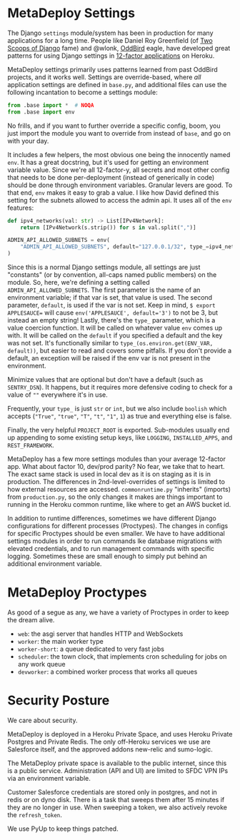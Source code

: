 # MetaDeploy Settings

The Django `settings` module/system has been in production for many applications
for a long time. People like Daniel Roy Greenfield (of [Two Scoops of
Django](https://twoscoopspress.com/products/two-scoops-of-django-1-11) fame) and
@wlonk, [OddBird](https://oddbird.net/) eagle, have developed great patterns for
using Django settings in [12-factor applications](https://12factor.net/) on
Heroku.

MetaDeploy settings primarily uses patterns learned from past OddBird projects,
and it works well. Settings are override-based, where _all_ application settings
are defined in `base.py`, and additional files can use the following incantation
to become a settings module:

```python
from .base import *  # NOQA
from .base import env
```

No frills, and if you want to further override a specific config, boom, you just
import the module you want to override from instead of `base`, and go on with
your day.

It includes a few helpers, the most obvious one being the innocently named
`env`. It has a great docstring, but it's used for getting an environment
variable value. Since we're all 12-factor-y, all secrets and most other config
that needs to be done per-deployment (instead of generically in code) should be
done through environment variables. Granular levers are good. To that end, `env`
makes it easy to grab a value. I like how David defined this setting for the
subnets allowed to access the admin api. It uses all of the `env` features:

```python
def ipv4_networks(val: str) -> List[IPv4Network]:
    return [IPv4Network(s.strip()) for s in val.split(",")]

ADMIN_API_ALLOWED_SUBNETS = env(
    "ADMIN_API_ALLOWED_SUBNETS", default="127.0.0.1/32", type_=ipv4_networks
)
```

Since this is a normal Django settings module, all settings are just "constants"
(or by convention, all-caps named public members) on the module. So, here, we're
defining a setting called `ADMIN_API_ALLOWED_SUBNETS`. The first parameter is
the name of an environment variable; if that var is set, that value is used. The
second parameter, `default`, is used if the var is not set. Keep in mind,
`$ export APPLESAUCE=` will cause `env('APPLESAUCE', default='3')` to not be 3,
but instead an empty string! Lastly, there's the `type_` parameter, which is a
value coercion function. It will be called on whatever value `env` comes up
with. It will be called on the `default` if you specified a default and the key
was not set. It's functionally similar to
`type_(os.environ.get(ENV_VAR, default))`, but easier to read and covers some
pitfalls. If you don't provide a default, an exception will be raised if the env
var is not present in the environment.

Minimize values that are optional but don't have a default (such as
`SENTRY_DSN`). It happens, but it requires more defensive coding to check for a
value of `""` everywhere it's in use.

Frequently, your `type_` is just `str` or `int`, but we also include `boolish`
which accepts (`"True"`, `"true"`, `"T"`, `"t"`, `"1"`, `1`) as true and
everything else is false.

Finally, the very helpful `PROJECT_ROOT` is exported. Sub-modules usually end up
appending to some existing setup keys, like `LOGGING`, `INSTALLED_APPS`, and
`REST_FRAMEWORK`.

MetaDeploy has a few more settings modules than your average 12-factor app. What
about factor 10, dev/prod parity? No fear, we take that to heart. The exact same
stack is used in local dev as it is on staging as it is in production. The
differences in 2nd-level-overrides of settings is limited to how external
resources are accessed. `commonruntime.py` "inherits" (imports) from
`production.py`, so the only changes it makes are things important to running in
the Heroku common runtime, like where to get an AWS bucket id.

In addition to runtime differences, sometimes we have different Django
configurations for different processes (Proctypes). The changes in configs for
specific Proctypes should be even smaller. We have to have additional settings
modules in order to run commands lke database migrations with elevated
credentials, and to run management commands with specific logging. Sometimes
these are small enough to simply put behind an additional environment variable.

# MetaDeploy Proctypes

As good of a segue as any, we have a variety of Proctypes in order to keep the
dream alive.

- `web`: the asgi server that handles HTTP and WebSockets
- `worker`: the main worker type
- `worker-short`: a queue dedicated to very fast jobs
- `scheduler`: the town clock, that implements cron scheduling for jobs on any
  work queue
- `devworker`: a combined worker process that works all queues

# Security Posture

We care about security.

MetaDeploy is deployed in a Heroku Private Space, and uses Heroku Private
Postgres and Private Redis. The only off-Heroku services we use are Salesforce
itself, and the approved addons new-relic and sumo-logic.

The MetaDeploy private space is available to the public internet, since this is
a public service. Administration (API and UI) are limited to SFDC VPN IPs via an
environment variable.

Customer Salesforce credentials are stored only in postgres, and not in redis or
on dyno disk. There is a task that sweeps them after 15 minutes if they are no
longer in use. When sweeping a token, we also actively revoke the
`refresh_token`.

We use PyUp to keep things patched.
